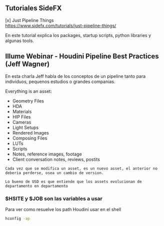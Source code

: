 ## Tutoriales SideFX

[x] Just Pipeline Things \
 https://www.sidefx.com/tutorials/just-pipeline-things/

En este tutorial explica los packages, startup scripts, python libraries y algunas tools.


## Illume Webinar - Houdini Pipeline Best Practices (Jeff Wagner)
En esta charla Jeff habla de los conceptos de un pipeline tanto para individuos, pequenos estudios o grandes companias. 

Everything is an asset:
- Geometry Files
- HDA
- Materials
- HIP Files
- Cameras
- Light Setups
- Rendered Images
- Composing Files
- LUTs
- Scripts
- Notes, reference images, footage
- Client conversation notes, reviews, postits

```
Cada vez que se modifica un asset, es un nuevo asset, el anterior no deberia perderse, osea un cambio de version.
```

```
Lo bueno de USD es que entiende que los assets evolucionan de departamento en departamento
```

### $HSITE y $JOB son las variables a usar

Para ver como resuelve los path Houdini usar en el shell
```bash
hconfig -ap
```

